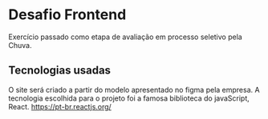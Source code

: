 # Desafio Frontend

Exercício passado como etapa de avaliação em processo seletivo pela Chuva.

## Tecnologias usadas
O site será criado a partir do modelo apresentado no figma pela empresa. A tecnologia escolhida para o projeto foi a famosa biblioteca do javaScript, React. https://pt-br.reactjs.org/
